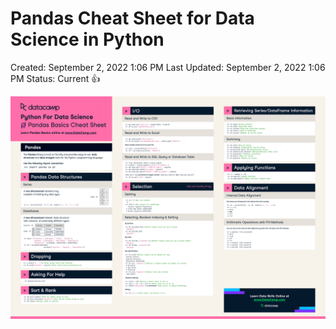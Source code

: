 # Pandas Cheat Sheet for Data Science in Python

Created: September 2, 2022 1:06 PM
Last Updated: September 2, 2022 1:06 PM
Status: Current 👍

![Pandas Cheat Sheet for Data Science in Python.png](./photo/Pandas_Cheat_Sheet_for_Data_Science_in_Python.png)